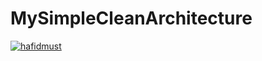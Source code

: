 # MySimpleCleanArchitecture
[![hafidmust](https://circleci.com/gh/hafidmust/MySimpleCleanArchitecture.svg?style=svg)](https://circleci.com/gh/hafidmust/MySimpleCleanArchitecture)
